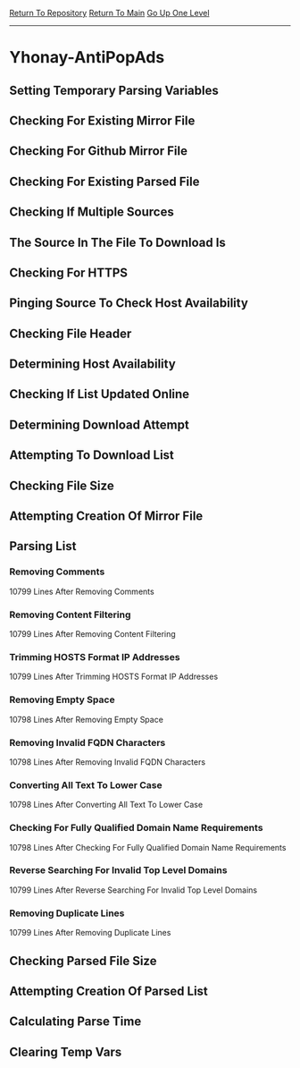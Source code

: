 [Return To Repository](https://github.com/deathbybandaid/piholeparser/)
[Return To Main](https://github.com/deathbybandaid/piholeparser/blob/master/RecentRunLogs/Mainlog.md)
[Go Up One Level](https://github.com/deathbybandaid/piholeparser/blob/master/RecentRunLogs/TopLevelScripts/30-Processing-External-Blacklists.md)
____________________________________
# Yhonay-AntiPopAds
## Setting Temporary Parsing Variables
## Checking For Existing Mirror File
## Checking For Github Mirror File
## Checking For Existing Parsed File
## Checking If Multiple Sources
## The Source In The File To Download Is
## Checking For HTTPS
## Pinging Source To Check Host Availability
## Checking File Header
## Determining Host Availability
## Checking If List Updated Online
## Determining Download Attempt
## Attempting To Download List
## Checking File Size
## Attempting Creation Of Mirror File
## Parsing List
### Removing Comments
10799 Lines After Removing Comments
### Removing Content Filtering
10799 Lines After Removing Content Filtering
### Trimming HOSTS Format IP Addresses
10799 Lines After Trimming HOSTS Format IP Addresses
### Removing Empty Space
10798 Lines After Removing Empty Space
### Removing Invalid FQDN Characters
10798 Lines After Removing Invalid FQDN Characters
### Converting All Text To Lower Case
10798 Lines After Converting All Text To Lower Case
### Checking For Fully Qualified Domain Name Requirements
10798 Lines After Checking For Fully Qualified Domain Name Requirements
### Reverse Searching For Invalid Top Level Domains
10799 Lines After Reverse Searching For Invalid Top Level Domains
### Removing Duplicate Lines
10799 Lines After Removing Duplicate Lines
## Checking Parsed File Size
## Attempting Creation Of Parsed List
## Calculating Parse Time
## Clearing Temp Vars
